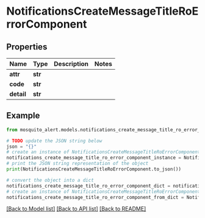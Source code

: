 # NotificationsCreateMessageTitleRoErrorComponent


## Properties

Name | Type | Description | Notes
------------ | ------------- | ------------- | -------------
**attr** | **str** |  | 
**code** | **str** |  | 
**detail** | **str** |  | 

## Example

```python
from mosquito_alert.models.notifications_create_message_title_ro_error_component import NotificationsCreateMessageTitleRoErrorComponent

# TODO update the JSON string below
json = "{}"
# create an instance of NotificationsCreateMessageTitleRoErrorComponent from a JSON string
notifications_create_message_title_ro_error_component_instance = NotificationsCreateMessageTitleRoErrorComponent.from_json(json)
# print the JSON string representation of the object
print(NotificationsCreateMessageTitleRoErrorComponent.to_json())

# convert the object into a dict
notifications_create_message_title_ro_error_component_dict = notifications_create_message_title_ro_error_component_instance.to_dict()
# create an instance of NotificationsCreateMessageTitleRoErrorComponent from a dict
notifications_create_message_title_ro_error_component_from_dict = NotificationsCreateMessageTitleRoErrorComponent.from_dict(notifications_create_message_title_ro_error_component_dict)
```
[[Back to Model list]](../README.md#documentation-for-models) [[Back to API list]](../README.md#documentation-for-api-endpoints) [[Back to README]](../README.md)


